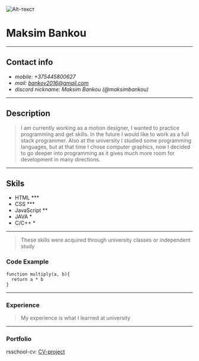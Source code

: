 ![Alt-текст](photo.PNG "My Photo")
# Maksim Bankou
-------
## Contact info
* *mobile: +375445800627*     
* *mail: bankov2016@gmail.com*     
* *discord nickname: Maksim Bankou (@maksimbankou)*
----
## Description  
>I am currently working as a motion designer, I wanted to practice programming and get skills. In the future I would like to work as a full stack programmer. Also at the university I studied some programming languages, but at that time I chose computer graphics, now I decided to go deeper into programming as it gives much more room for development in many directions.
-------

## Skils 
* HTML ***
* CSS ***
* JavaScript \**
* JAVA *
* C/C++ *

-------

>These skills were acquired through university classes or independent study

### Code Example
```
function multiply(a, b){
  return a * b
}
``` 
------------
### Experience 
>My experience is what I learned at university
--------

### Portfolio
rsschool-cv: [CV-project](https://github.com/MaksimBankou/rsschool-cv.git "GIT")